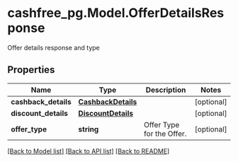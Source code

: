 # cashfree_pg.Model.OfferDetailsResponse
Offer details response and type

## Properties

Name | Type | Description | Notes
------------ | ------------- | ------------- | -------------
**cashback_details** | [**CashbackDetails**](CashbackDetails.md) |  | [optional] 
**discount_details** | [**DiscountDetails**](DiscountDetails.md) |  | [optional] 
**offer_type** | **string** | Offer Type for the Offer. | [optional] 

[[Back to Model list]](../README.md#documentation-for-models) [[Back to API list]](../README.md#documentation-for-api-endpoints) [[Back to README]](../README.md)

